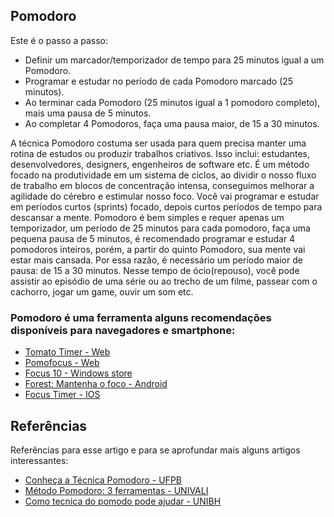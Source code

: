 ## **Pomodoro**

Este é o passo a passo:
- Definir um marcador/temporizador de tempo para 25 minutos igual a um Pomodoro.
- Programar e estudar no período de cada Pomodoro marcado (25 minutos).
- Ao terminar cada Pomodoro (25 minutos igual a 1 pomodoro completo), mais uma
  pausa de 5 minutos.
- Ao completar 4 Pomodoros, faça uma pausa maior, de 15 a 30 minutos.

A técnica Pomodoro costuma ser usada para quem precisa manter uma rotina de
estudos ou produzir trabalhos criativos. Isso inclui: estudantes, desenvolvedores, designers, engenheiros de software etc.
É um método focado na produtividade em um sistema de ciclos, ao dividir o nosso
fluxo de trabalho em blocos de concentração intensa, conseguimos melhorar a
agilidade do cérebro e estimular nosso foco.
Você vai programar e estudar em períodos curtos (sprints) focado, depois curtos
períodos de tempo para descansar a mente.
Pomodoro é bem simples e requer apenas um temporizador, um período de
25 minutos para cada pomodoro, faça uma pequena pausa de 5 minutos, é recomendado
programar e estudar 4 pomodoros inteiros, porém, a partir do quinto Pomodoro,
sua mente vai estar mais cansada. Por essa razão, é necessário um período maior
de pausa: de 15 a 30 minutos.
Nesse tempo de ócio(repouso), você pode assistir ao episódio de uma série ou ao
trecho de um filme, passear com o cachorro, jogar um game, ouvir um som etc.

### **Pomodoro é uma ferramenta alguns recomendações disponíveis para navegadores e smartphone:**

- [Tomato Timer - Web](https://tomato-timer.com/)
- [Pomofocus - Web](https://pomofocus.io/)
- [Focus 10 - Windows store](https://www.microsoft.com/pt-br/p/focus-10/9nblggh5g2xh#activetab=pivot:overviewtab)
- [Forest: Mantenha o foco - Android](https://play.google.com/store/apps/details?id=cc.forestapp&hl=pt_BR&gl=US)
- [Focus Timer - IOS](https://apps.apple.com/br/app/pomodoro-focus-timer/id1440911969)

## Referências
Referências para esse artigo e para se aprofundar mais alguns artigos interessantes:
- [Conheça a Técnica Pomodoro - UFPB](http://www.uead.ufpb.br/index.php/11468/)
- [Método Pomodoro: 3 ferramentas - UNIVALI](https://ead.univali.br/blog/metodo-pomodoro-ferramenta-gestao-tempo)
- [Como tecnica do pomodo pode ajudar - UNIBH](https://www.unibh.br/blog/como-a-tecnica-do-pomodoro-pode-ajudar-nos-estudos-para-o-vestibular/)